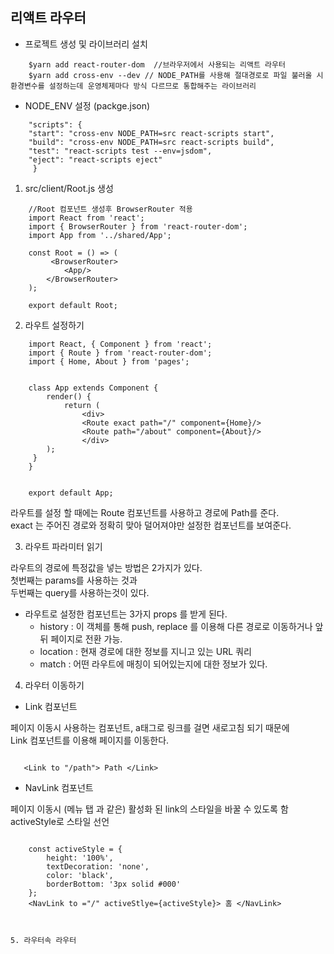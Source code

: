 ## 리액트 라우터


- 프로젝트 생성 및 라이브러리 설치

``` react
    $yarn add react-router-dom  //브라우저에서 사용되는 리액트 라우터  
    $yarn add cross-env --dev // NODE_PATH를 사용해 절대경로로 파일 불러올 시 환경변수를 설정하는데 운영체제마다 방식 다르므로 통합해주는 라이브러리  
```


- NODE_ENV 설정 (packge.json)

``` react
    "scripts": {  
    "start": "cross-env NODE_PATH=src react-scripts start",  
    "build": "cross-env NODE_PATH=src react-scripts build",  
    "test": "react-scripts test --env=jsdom",  
    "eject": "react-scripts eject"  
     }  
``` 


1. src/client/Root.js 생성

```
    //Root 컴포넌트 생성후 BrowserRouter 적용
    import React from 'react';
    import { BrowserRouter } from 'react-router-dom';
    import App from '../shared/App';

    const Root = () => (
         <BrowserRouter>
            <App/>
        </BrowserRouter>
    );

    export default Root;
```


2. 라우트 설정하기 

```
    import React, { Component } from 'react';
    import { Route } from 'react-router-dom';
    import { Home, About } from 'pages';


    class App extends Component {
        render() {
            return (
                <div>
                <Route exact path="/" component={Home}/>
                <Route path="/about" component={About}/>
                </div>
        );
     }
    }
    

    export default App;
```

  라우트를 설정 할 때에는 Route 컴포넌트를 사용하고 경로에 Path를 준다.  
  exact 는 주어진 경로와 정확히 맞아 덜어져야만 설정한 컴포넌트를 보여준다.  

3. 라우트 파라미터 읽기

라우트의 경로에 특정값을 넣는 방법은 2가지가 있다.   
첫번째는 params를 사용하는 것과    
두번째는 query를 사용하는것이 있다.   

- 라우트로 설정한 컴포넌트는 3가지 props 를 받게 된다.
  - history : 이 객체를 통해 push, replace 를 이용해 다른 경로로 이동하거나 앞 뒤 페이지로 전환 가능.
  - location : 현재 경로에 대한 정보를 지니고 있는 URL 쿼리
  - match : 어떤 라우트에 매칭이 되어있는지에 대한 정보가 있다.


4. 라우터 이동하기

- Link 컴포넌트

페이지 이동시 사용하는 컴포넌트, a태그로 링크를 걸면 새로고침 되기 때문에    
Link 컴포넌트를 이용해 페이지를 이동한다.

```Link

   <Link to "/path"> Path </Link> 

```

- NavLink 컴포넌트

페이지 이동시 (메뉴 탭 과 같은) 활성화 된 link의 스타일을 바꿀 수 있도록 함   
activeStyle로 스타일 선언

```NavLink

    const activeStyle = {
        height: '100%',
        textDecoration: 'none',
        color: 'black',
        borderBottom: '3px solid #000'
    };
    <NavLink to ="/" activeStlye={activeStyle}> 홈 </NavLink>



5. 라우터속 라우터